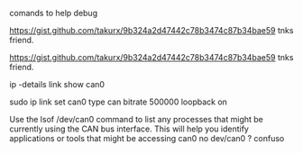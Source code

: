 comands to help debug 

https://gist.github.com/takurx/9b324a2d47442c78b3474c87b34bae59 tnks friend.
<script src="https://gist.github.com/takurx/9b324a2d47442c78b3474c87b34bae59.js"></script>
https://gist.github.com/takurx/9b324a2d47442c78b3474c87b34bae59 tnks friend.

ip -details link show can0

sudo ip link set can0 type can bitrate 500000 loopback on


Use the lsof /dev/can0 command to list any processes that might be currently using the CAN bus interface. This will help you identify applications or tools that might be accessing can0
no dev/can0 ? confuso
